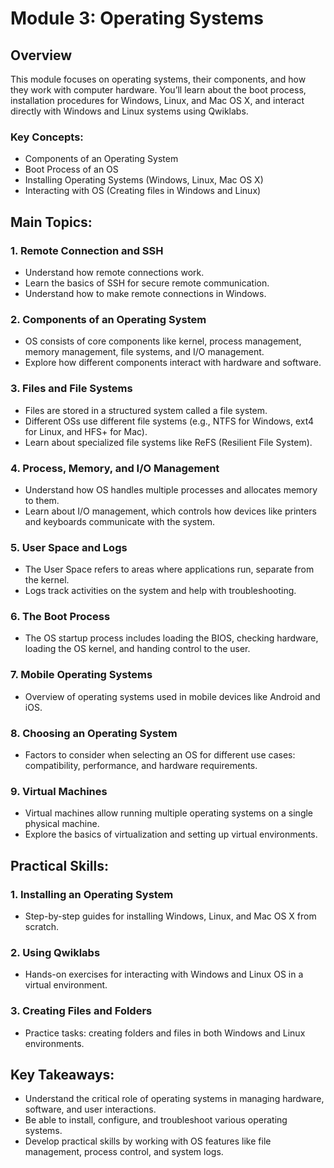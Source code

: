 # Module 3: Operating Systems

## Overview
This module focuses on operating systems, their components, and how they work with computer hardware. You’ll learn about the boot process, installation procedures for Windows, Linux, and Mac OS X, and interact directly with Windows and Linux systems using Qwiklabs.

### Key Concepts:
- Components of an Operating System
- Boot Process of an OS
- Installing Operating Systems (Windows, Linux, Mac OS X)
- Interacting with OS (Creating files in Windows and Linux)


## Main Topics:

### 1. **Remote Connection and SSH**
- Understand how remote connections work.
- Learn the basics of SSH for secure remote communication.
- Understand how to make remote connections in Windows.

### 2. **Components of an Operating System**
- OS consists of core components like kernel, process management, memory management, file systems, and I/O management.
- Explore how different components interact with hardware and software.

### 3. **Files and File Systems**
- Files are stored in a structured system called a file system.
- Different OSs use different file systems (e.g., NTFS for Windows, ext4 for Linux, and HFS+ for Mac).
- Learn about specialized file systems like ReFS (Resilient File System).

### 4. **Process, Memory, and I/O Management**
- Understand how OS handles multiple processes and allocates memory to them.
- Learn about I/O management, which controls how devices like printers and keyboards communicate with the system.

### 5. **User Space and Logs**
- The User Space refers to areas where applications run, separate from the kernel.
- Logs track activities on the system and help with troubleshooting.

### 6. **The Boot Process**
- The OS startup process includes loading the BIOS, checking hardware, loading the OS kernel, and handing control to the user.
  
### 7. **Mobile Operating Systems**
- Overview of operating systems used in mobile devices like Android and iOS.
  
### 8. **Choosing an Operating System**
- Factors to consider when selecting an OS for different use cases: compatibility, performance, and hardware requirements.

### 9. **Virtual Machines**
- Virtual machines allow running multiple operating systems on a single physical machine.
- Explore the basics of virtualization and setting up virtual environments.


## Practical Skills:

### 1. **Installing an Operating System**
- Step-by-step guides for installing Windows, Linux, and Mac OS X from scratch.
  
### 2. **Using Qwiklabs**
- Hands-on exercises for interacting with Windows and Linux OS in a virtual environment.
  
### 3. **Creating Files and Folders**
- Practice tasks: creating folders and files in both Windows and Linux environments.


## Key Takeaways:
- Understand the critical role of operating systems in managing hardware, software, and user interactions.
- Be able to install, configure, and troubleshoot various operating systems.
- Develop practical skills by working with OS features like file management, process control, and system logs.

